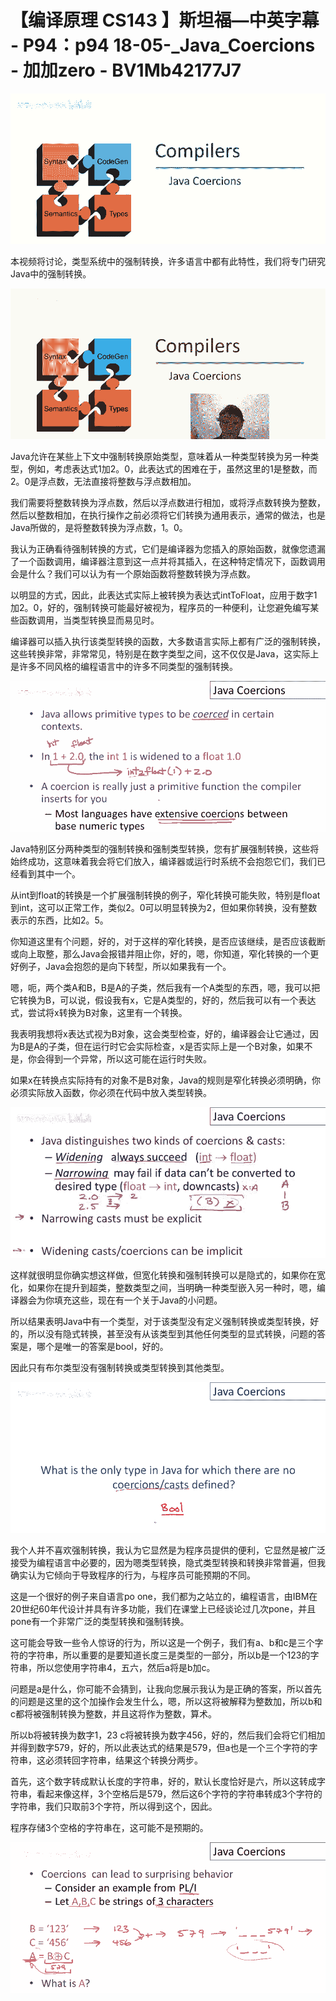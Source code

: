 # 【编译原理 CS143 】斯坦福—中英字幕 - P94：p94 18-05-_Java_Coercions - 加加zero - BV1Mb42177J7

![](img/63746ef749f7c7455b18d06e6f6d6149_0.png)

本视频将讨论，类型系统中的强制转换，许多语言中都有此特性，我们将专门研究Java中的强制转换。

![](img/63746ef749f7c7455b18d06e6f6d6149_2.png)

Java允许在某些上下文中强制转换原始类型，意味着从一种类型转换为另一种类型，例如，考虑表达式1加2。0，此表达式的困难在于，虽然这里的1是整数，而2。0是浮点数，无法直接将整数与浮点数相加。

我们需要将整数转换为浮点数，然后以浮点数进行相加，或将浮点数转换为整数，然后以整数相加，在执行操作之前必须将它们转换为通用表示，通常的做法，也是Java所做的，是将整数转换为浮点数，1。0。

我认为正确看待强制转换的方式，它们是编译器为您插入的原始函数，就像您遗漏了一个函数调用，编译器注意到这一点并将其插入，在这种特定情况下，函数调用会是什么？我们可以认为有一个原始函数将整数转换为浮点数。

以明显的方式，因此，此表达式实际上被转换为表达式intToFloat，应用于数字1加2。0，好的，强制转换可能最好被视为，程序员的一种便利，让您避免编写某些函数调用，当类型转换显而易见时。

编译器可以插入执行该类型转换的函数，大多数语言实际上都有广泛的强制转换，这些转换非常，非常常见，特别是在数字类型之间，这不仅仅是Java，这实际上是许多不同风格的编程语言中的许多不同类型的强制转换。



![](img/63746ef749f7c7455b18d06e6f6d6149_4.png)

Java特别区分两种类型的强制转换和强制类型转换，您有扩展强制转换，这些将始终成功，这意味着我会将它们放入，编译器或运行时系统不会抱怨它们，我们已经看到其中一个。

从int到float的转换是一个扩展强制转换的例子，窄化转换可能失败，特别是float到int，这可以正常工作，类似2。0可以明显转换为2，但如果你转换，没有整数表示的东西，比如2。5。

你知道这里有个问题，好的，对于这样的窄化转换，是否应该继续，是否应该截断或向上取整，那么Java会报错并阻止你，好的，嗯，你知道，窄化转换的一个更好例子，Java会抱怨的是向下转型，所以如果我有一个。

嗯，呃，两个类A和B，B是A的子类，然后我有一个A类型的东西，嗯，我可以把它转换为B，可以说，假设我有x，它是A类型的，好的，然后我可以有一个表达式，尝试将x转换为B对象，这里有一个转换。

我表明我想将x表达式视为B对象，这会类型检查，好的，编译器会让它通过，因为B是A的子类，但在运行时它会实际检查，x是否实际上是一个B对象，如果不是，你会得到一个异常，所以这可能在运行时失败。

如果x在转换点实际持有的对象不是B对象，Java的规则是窄化转换必须明确，你必须实际放入函数，你必须在代码中放入类型转换。



![](img/63746ef749f7c7455b18d06e6f6d6149_6.png)

这样就很明显你确实想这样做，但宽化转换和强制转换可以是隐式的，如果你在宽化，如果你在提升到超类，整数类型之间，当明确一种类型嵌入另一种时，嗯，编译器会为你填充这些，现在有一个关于Java的小问题。

所以结果表明Java中有一个类型，对于该类型没有定义强制转换或类型转换，好的，所以没有隐式转换，甚至没有从该类型到其他任何类型的显式转换，问题的答案是，哪个是唯一的答案是bool，好的。

因此只有布尔类型没有强制转换或类型转换到其他类型。

![](img/63746ef749f7c7455b18d06e6f6d6149_8.png)

我个人并不喜欢强制转换，我认为它显然是为程序员提供的便利，它显然是被广泛接受为编程语言中必要的，因为嗯类型转换，隐式类型转换和转换非常普遍，但我确实认为它倾向于导致程序的行为，与程序员可能预期的不同。

这是一个很好的例子来自语言po one，我们都为之站立的，编程语言，由IBM在20世纪60年代设计并具有许多功能，我们在课堂上已经谈论过几次pone，并且pone有一个非常广泛的类型转换和强制转换。

这可能会导致一些令人惊讶的行为，所以这是一个例子，我们有a、b和c是三个字符的字符串，所以重要的是要知道长度三是类型的一部分，所以b是一个123的字符串，所以您使用字符串4，五六，然后a将是b加c。

问题是a是什么，你可能不会猜到，让我向您展示我认为是正确的答案，所以首先的问题是这里的这个加操作会发生什么，嗯，所以这将被解释为整数加，所以b和c都将被强制转换为整数，并且这将作为整数，算术。

所以b将被转换为数字1，23 c将被转换为数字456，好的，然后我们会将它们相加并得到数字579，好的，所以此表达式的结果是579，但a也是一个三个字符的字符串，这必须转回字符串，结果这个转换分两步。

首先，这个数字转成默认长度的字符串，好的，默认长度恰好是六，所以这转成字符串，看起来像这样，3个空格后是579，然后这6个字符的字符串转成3个字符的字符串，我们只取前3个字符，所以得到这个，因此。

程序存储3个空格的字符串在，这可能不是预期的。

![](img/63746ef749f7c7455b18d06e6f6d6149_10.png)